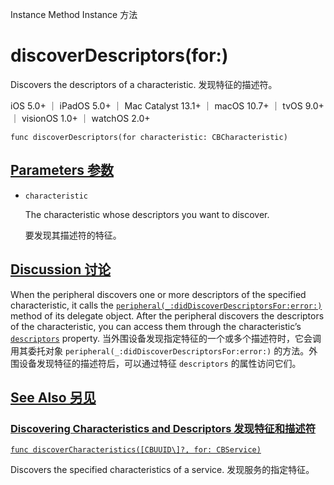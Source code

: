 Instance Method Instance 方法

# discoverDescriptors(for:) 

Discovers the descriptors of a characteristic.
发现特征的描述符。

iOS 5.0+ ｜ iPadOS 5.0+ ｜ Mac Catalyst 13.1+ ｜ macOS 10.7+ ｜ tvOS 9.0+ ｜ visionOS 1.0+ ｜ watchOS 2.0+ 

```
func discoverDescriptors(for characteristic: CBCharacteristic)
```



## [Parameters 参数](https://developer.apple.com/documentation/corebluetooth/cbperipheral/discoverdescriptors(for:)#parameters)

- `characteristic`

  The characteristic whose descriptors you want to discover. 

  要发现其描述符的特征。



## [Discussion 讨论](https://developer.apple.com/documentation/corebluetooth/cbperipheral/discoverdescriptors(for:)#Discussion)

When the peripheral discovers one or more descriptors of the specified characteristic, it calls the [`peripheral(_:didDiscoverDescriptorsFor:error:)`](https://developer.apple.com/documentation/corebluetooth/cbperipheraldelegate/peripheral(_:diddiscoverdescriptorsfor:error:)) method of its delegate object. After the peripheral discovers the descriptors of the characteristic, you can access them through the characteristic’s [`descriptors`](https://developer.apple.com/documentation/corebluetooth/cbcharacteristic/descriptors) property.
当外围设备发现指定特征的一个或多个描述符时，它会调用其委托对象 `peripheral(_:didDiscoverDescriptorsFor:error:)` 的方法。外围设备发现特征的描述符后，可以通过特征 `descriptors` 的属性访问它们。



## [See Also 另见](https://developer.apple.com/documentation/corebluetooth/cbperipheral/discoverdescriptors(for:)#see-also)

### [Discovering Characteristics and Descriptors 发现特征和描述符](https://developer.apple.com/documentation/corebluetooth/cbperipheral/discoverdescriptors(for:)#Discovering-Characteristics-and-Descriptors)

[`func discoverCharacteristics([CBUUID\]?, for: CBService)`](https://developer.apple.com/documentation/corebluetooth/cbperipheral/discovercharacteristics(_:for:))

Discovers the specified characteristics of a service.
发现服务的指定特征。
